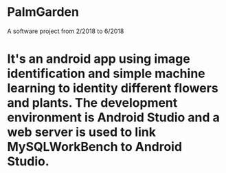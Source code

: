 # PalmGarden
A software project from 2/2018 to 6/2018
# It's an android app using image identification and simple machine learning to identity different flowers and plants. The development environment is Android Studio and a web server is used to link MySQLWorkBench to Android Studio. 
